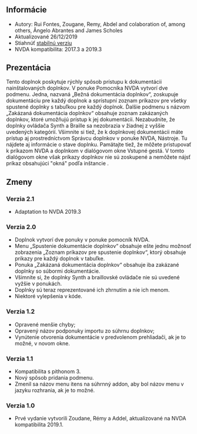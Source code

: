#  #

## Informácie ##
* Autory: Rui Fontes, Zougane, Remy, Abdel and colaboration of, among others, Ângelo Abrantes and James Scholes
* Aktualizované 26/12/2019
* Stiahnúť [stabilnú verziu][1]
* NVDA kompatibilita: 2017.3 a 2019.3

## Prezentácia ##
Tento doplnok poskytuje rýchly spôsob prístupu k dokumentácii nainštalovaných doplnkov.
V ponuke Pomocníka NVDA vytvorí dve podmenu. Jedna, nazvaná „Bežná dokumentácia doplnkov“, zoskupuje dokumentáciu pre každý doplnok a sprístupní zoznam príkazov pre všetky spustené doplnky s tabuľkou pre každý doplnok.
Ďalšie podmenu s názvom „Zakázaná dokumentácia doplnkov“ obsahuje zoznam zakázaných doplnkov, ktoré umožňujú prístup k jej dokumentácii.
Nezabudnite, že doplnky ovládača Synth a Braille sa nezobrazia v žiadnej z vyššie uvedených kategórií.
Všimnite si tiež, že k doplnkovej dokumentácii máte prístup aj prostredníctvom Správcu doplnkov v ponuke NVDA, Nástroje. Tu nájdete aj informácie o stave doplnku.
Pamätajte tiež, že môžete pristupovať k príkazom NVDA a doplnkom v dialógovom okne Vstupné gestá. V tomto dialógovom okne však príkazy doplnkov nie sú zoskupené a nemôžete nájsť príkaz obsahujúci "okná" podľa inštancie .

## Zmeny ##

### Verzia 2.1 ###
* Adaptation to NVDA 2019.3

### Verzia 2.0 ###
* Doplnok vytvorí dve ponuky v ponuke pomocník NVDA.
* Menu „Spustenie dokumentácie doplnkov“ obsahuje ešte jednu možnosť zobrazenia „Zoznam príkazov pre spustenie doplnkov“, ktorý obsahuje príkazy pre každý doplnok v tabuľke.
* Ponuka „Zakázaná dokumentácia doplnkov“ obsahuje iba zakázané doplnky so súbormi dokumentácie.
* Všimnite si, že doplnky Synth a braillovské ovládače nie sú uvedené vyžšie v ponukách.
* Doplnky sú teraz reprezentované ich zhrnutím a nie ich menom.
* Niektoré vylepšenia v kóde.

### Verzia 1.2 ###
* Opravené menšie chyby;
* Opravený názov podponuky importu zo súhrnu doplnkov;
* Vynútenie otvorenia dokumentácie v predvolenom prehliadači, ak je to možné, v novom okne.

### Verzia 1.1 ###
* Kompatibilita s pithonom 3.
* Nový spôsob pridania podmenu.
* Zmenil sa názov menu itens na súhrnný addon, aby bol názov menu v jazyku rozhrania, ak je to možné.

### Verzia 1.0 ###
* Prvé vydanie vytvorili Zoudane, Rémy a Addel, aktualizované na NVDA kompatibilita 2019.1. 

[1]: https://github.com/ruifontes/addonsHelp/releases/download/2.1.0/addonsHelp-2.1.nvda-addon
